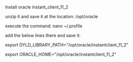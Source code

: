 Install oracle instant_client_11_2

unzip it and save it at the location: /opt/oracle

execute the command:   nano ~/.profile

add the below lines there and save it:

export DYLD_LIBRARY_PATH="/opt/oracle/instantclient_11_2"

export ORACLE_HOME="/opt/oracle/instantclient_11_2"
